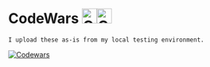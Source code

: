 # CodeWars <img src="https://raw.githubusercontent.com/konpa/devicon/master/icons/c/c-line.svg?sanitize=true?sanitize=true" alt="C" width="30" height="30" /><img src="https://raw.githubusercontent.com/konpa/devicon/master/icons/cplusplus/cplusplus-plain.svg?sanitize=true" alt="C++" width="30" height="30" /> 

```
I upload these as-is from my local testing environment.
```

[![Codewars](https://github.r2v.ch/codewars?user=coppermilk&stroke=%23417EBB)](https://www.codewars.com/users/coppermilk)
